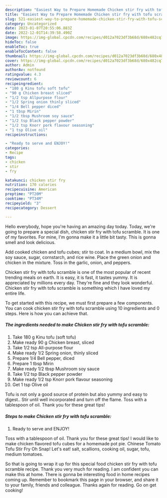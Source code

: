 ```yaml
---
description: "Easiest Way to Prepare Homemade Chicken stir fry with tofu scramble"
title: "Easiest Way to Prepare Homemade Chicken stir fry with tofu scramble"
slug: 521-easiest-way-to-prepare-homemade-chicken-stir-fry-with-tofu-scramble
category: Uncategorized
date: 2023-01-07T20:55:06.883Z
date: 2022-12-01T14:39:58.490Z
image: https://img-global.cpcdn.com/recipes/d012a7023df3b68d/680x482cq70/chicken-stir-fry-with-tofu-scramble-recipe-main-photo.jpg
hideToc: false
enableToc: true
enableTocContent: false
thumbnail: https://img-global.cpcdn.com/recipes/d012a7023df3b68d/680x482cq70/chicken-stir-fry-with-tofu-scramble-recipe-main-photo.jpg
cover: https://img-global.cpcdn.com/recipes/d012a7023df3b68d/680x482cq70/chicken-stir-fry-with-tofu-scramble-recipe-main-photo.jpg
author: Admin
authorAv: notfound
ratingvalue: 4.3
reviewcount: 6
recipeingredient:
- "180 g Kinu tofu soft tofu"
- "90 g Chicken breast sliced"
- "1/2 tsp Allpurpose flour"
- "1/2 Spring onion thinly sliced"
- "1/4 Bell pepper diced"
- "1 tbsp Mirin"
- "1/2 tbsp Mushroom soy sauce"
- "1/2 tsp Black pepper powder"
- "1/2 tsp Knorr pork flavour seasoning"
- "1 tsp Olive oil"
recipeinstructions:

- "Ready to serve and ENJOY!"
categories:
- Recipe
tags:
- chicken
- stir
- fry

katakunci: chicken stir fry 
nutrition: 170 calories
recipecuisine: American
preptime: "PT20M"
cooktime: "PT34M"
recipeyield: "3"
recipecategory: Dessert

---
```



Hello everybody, hope you're having an amazing day today. Today, we're going to prepare a special dish, chicken stir fry with tofu scramble. It is one of my favorites. For mine, I'm gonna make it a little bit tasty. This is gonna smell and look delicious.

Add cooked chicken and tofu cubes; stir to coat. In a medium bowl, mix the soy sauce, sugar, cornstarch, and rice wine. Place the green onion and chicken in the mixture. Toss in the garlic, onion, and peppers.

Chicken stir fry with tofu scramble is one of the most popular of recent trending meals on earth. It is easy, it is fast, it tastes yummy. It is appreciated by millions every day. They're fine and they look wonderful. Chicken stir fry with tofu scramble is something which I have loved my entire life.


To get started with this recipe, we must first prepare a few components. You can cook chicken stir fry with tofu scramble using 10 ingredients and 0 steps. Here is how you can achieve that.

<!--inarticleads1-->

##### The ingredients needed to make Chicken stir fry with tofu scramble:

1. Take 180 g Kinu tofu (soft tofu)
1. Make ready 90 g Chicken breast, sliced
1. Take 1/2 tsp All-purpose flour
1. Make ready 1/2 Spring onion, thinly sliced
1. Prepare 1/4 Bell pepper, diced
1. Prepare 1 tbsp Mirin
1. Make ready 1/2 tbsp Mushroom soy sauce
1. Take 1/2 tsp Black pepper powder
1. Make ready 1/2 tsp Knorr pork flavour seasoning
1. Get 1 tsp Olive oil


Tofu is not only a good source of protein but also yummy and easy to digest.. Stir until well incorporated and turn off the flame. Toss with a tablespoon of oil. Thank you for these great tips! 

<!--inarticleads2-->

##### Steps to make Chicken stir fry with tofu scramble:


1. Ready to serve and ENJOY!

Toss with a tablespoon of oil. Thank you for these great tips! I would like to make chicken flavored tofu cubes for a homemade pot pie. Chinese Tomato Tofu Stir Fry Oh Snap! Let&#39;s eat! salt, scallions, cooking oil, sugar, tofu, medium tomatoes. 

So that is going to wrap it up for this special food chicken stir fry with tofu scramble recipe. Thank you very much for reading. I am confident you can make this at home. There is gonna be interesting food in home recipes coming up. Remember to bookmark this page in your browser, and share it to your family, friends and colleague. Thanks again for reading. Go on get cooking!
